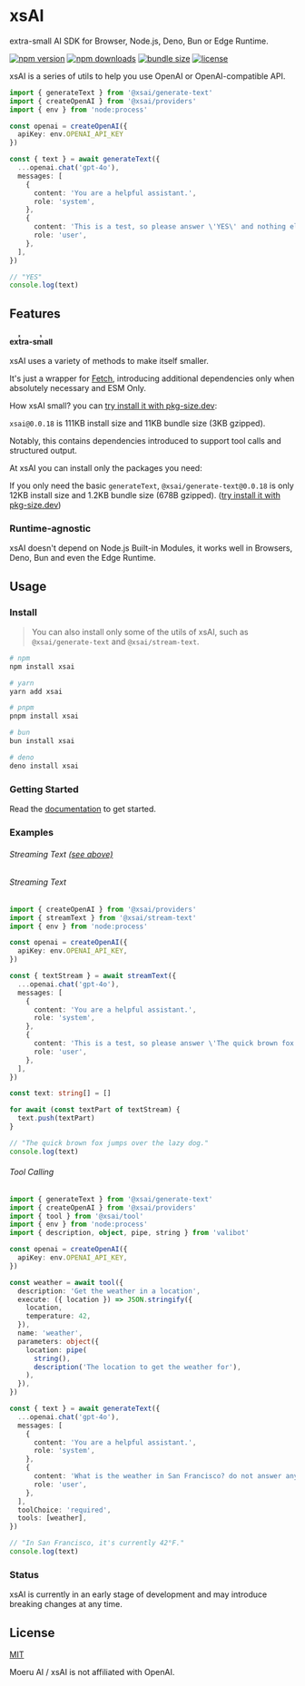 # xsAI

extra-small AI SDK for Browser, Node.js, Deno, Bun or Edge Runtime.

<!-- automd:badges name="xsai" provider="badgen" color="cyan" license bundlephobia -->

[![npm version](https://flat.badgen.net/npm/v/xsai?color=cyan)](https://npmjs.com/package/xsai)
[![npm downloads](https://flat.badgen.net/npm/dm/xsai?color=cyan)](https://npm.chart.dev/xsai)
[![bundle size](https://flat.badgen.net/bundlephobia/minzip/xsai?color=cyan)](https://bundlephobia.com/package/xsai)
[![license](https://flat.badgen.net/github/license/moeru-ai/xsai?color=cyan)](https://github.com/moeru-ai/xsai/blob/main/LICENSE)

<!-- /automd -->

xsAI is a series of utils to help you use OpenAI or OpenAI-compatible API.

```ts
import { generateText } from '@xsai/generate-text'
import { createOpenAI } from '@xsai/providers'
import { env } from 'node:process'

const openai = createOpenAI({
  apiKey: env.OPENAI_API_KEY
})

const { text } = await generateText({
  ...openai.chat('gpt-4o'),
  messages: [
    {
      content: 'You are a helpful assistant.',
      role: 'system',
    },
    {
      content: 'This is a test, so please answer \'YES\' and nothing else.',
      role: 'user',
    },
  ],
})

// "YES"
console.log(text)
```

## Features

### <small><ruby>extra<rp>(</rp><rt>x</rt><rp>)</rp>-small<rp>(</rp><rt>s</rt><rp>)</rp></ruby></small>

xsAI uses a variety of methods to make itself smaller.

It's just a wrapper for [Fetch](https://developer.mozilla.org/en-US/docs/Web/API/Fetch_API), introducing additional dependencies only when absolutely necessary and ESM Only.

How xsAI small? you can [try install it with pkg-size.dev](https://pkg-size.dev/xsai):

`xsai@0.0.18` is 111KB install size and 11KB bundle size (3KB gzipped).

Notably, this contains dependencies introduced to support tool calls and structured output.

At xsAI you can install only the packages you need:

If you only need the basic `generateText`, `@xsai/generate-text@0.0.18` is only 12KB install size and 1.2KB bundle size (678B gzipped). ([try install it with pkg-size.dev](https://pkg-size.dev/@xsai/generate-text))

### Runtime-agnostic

xsAI doesn't depend on Node.js Built-in Modules, it works well in Browsers, Deno, Bun and even the Edge Runtime.

## Usage

### Install

> You can also install only some of the utils of xsAI, such as `@xsai/generate-text` and `@xsai/stream-text`.

<!-- automd:pm-install name="xsai" auto=false -->

```sh
# npm
npm install xsai

# yarn
yarn add xsai

# pnpm
pnpm install xsai

# bun
bun install xsai

# deno
deno install xsai
```

<!-- /automd -->

### Getting Started

Read the [documentation](https://xsai.js.org/docs) to get started.

### Examples

###### Streaming Text [(see above)](#xsai)

###### Streaming Text

```ts
import { createOpenAI } from '@xsai/providers'
import { streamText } from '@xsai/stream-text'
import { env } from 'node:process'

const openai = createOpenAI({
  apiKey: env.OPENAI_API_KEY,
})

const { textStream } = await streamText({
  ...openai.chat('gpt-4o'),
  messages: [
    {
      content: 'You are a helpful assistant.',
      role: 'system',
    },
    {
      content: 'This is a test, so please answer \'The quick brown fox jumps over the lazy dog.\' and nothing else.',
      role: 'user',
    },
  ],
})

const text: string[] = []

for await (const textPart of textStream) {
  text.push(textPart)
}

// "The quick brown fox jumps over the lazy dog."
console.log(text)
```

###### Tool Calling

```ts
import { generateText } from '@xsai/generate-text'
import { createOpenAI } from '@xsai/providers'
import { tool } from '@xsai/tool'
import { env } from 'node:process'
import { description, object, pipe, string } from 'valibot'

const openai = createOpenAI({
  apiKey: env.OPENAI_API_KEY,
})

const weather = await tool({
  description: 'Get the weather in a location',
  execute: ({ location }) => JSON.stringify({
    location,
    temperature: 42,
  }),
  name: 'weather',
  parameters: object({
    location: pipe(
      string(),
      description('The location to get the weather for'),
    ),
  }),
})

const { text } = await generateText({
  ...openai.chat('gpt-4o'),
  messages: [
    {
      content: 'You are a helpful assistant.',
      role: 'system',
    },
    {
      content: 'What is the weather in San Francisco? do not answer anything else.',
      role: 'user',
    },
  ],
  toolChoice: 'required',
  tools: [weather],
})

// "In San Francisco, it's currently 42°F."
console.log(text)
```

### Status

xsAI is currently in an early stage of development and may introduce breaking changes at any time.

## License

[MIT](LICENSE.md)

Moeru AI / xsAI is not affiliated with OpenAI.
